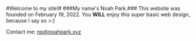#Welcome to my site!#
###My name's Noah Park.###
This website was founded on February 19, 2022.
You **WILL** enjoy this super basic web design, because I say so >:)

Contact me: np@noahpark.xyz</p>
